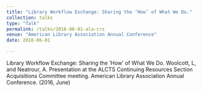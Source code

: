 ```yaml
---
title: "Library Workflow Exchange: Sharing the ‘How’ of What We Do."
collection: talks
type: "Talk"
permalink: /talks/2016-06-01-ala-crs
venue: "American Library Association Annual Conference"
date: 2016-06-01

---
```


Library Workflow Exchange: Sharing the ‘How’ of What We Do. Woolcott, L, and Neatrour, A. Presentation at the ALCTS Continuing Resources Section Acquisitions Committee meeting. American Library Association Annual Conference. (2016, June)
